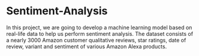 # Sentiment-Analysis
In this project, we are going to develop a machine learning model based on real-life data to help us perform sentiment analysis. The dataset consists of a nearly 3000 Amazon customer qualitative reviews, star ratings, date of review, variant and sentiment of various Amazon Alexa products.
